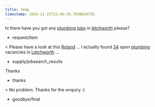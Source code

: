 ```yaml
---
title: temp
timestamp: 2016-11-25T15:46:39.769882479Z
---
```


hi there have you got any [plumbing](jobrole) [jobs](item_type) in [letchworth](location) please?
* request/item

< Please have a look at this [Roland](first_name) ... I actually found [34](jobcount) open [plumbing](jobrole) vacancies in [Letchworth](location) ...
* supply/jobsearch_results

Thanks
* thanks

< No problem. Thanks for the enquiry :)
* goodbye/final
